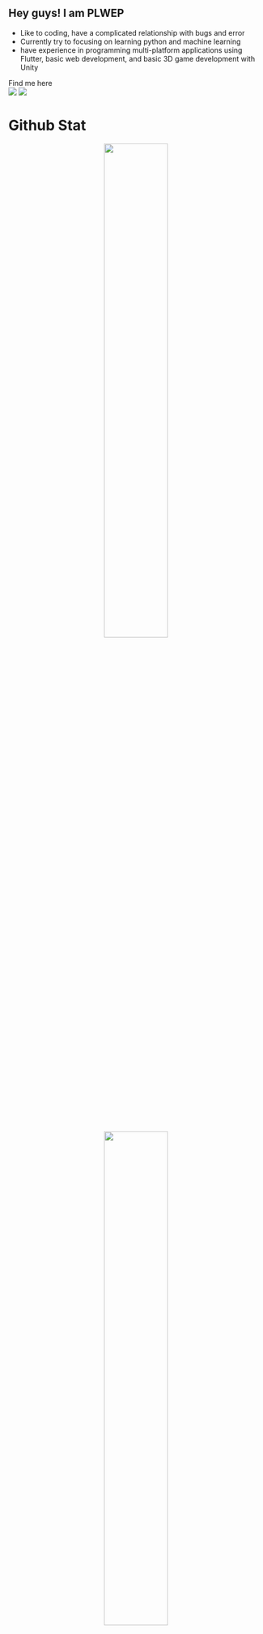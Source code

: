 ## Hey guys! I am PLWEP
 
 - Like to coding, have a complicated relationship with bugs and error 
 - Currently try to focusing on learning python and machine learning
 - have experience in programming multi-platform applications using Flutter, basic web development, and basic 3D game development with Unity

Find me here  
[![](https://img.shields.io/badge/LinkedIn-blue?logo=linkedin&logoColor=white&style=for-the-badge)](www.linkedin.com/in/permana-langgeng)
[![](https://img.shields.io/badge/Kaggle-blue?style=for-the-badge&logo=kaggle&labelColor=white)](https://www.kaggle.com/permanalwep)

# Github Stat

<p align="center">
  <a href="https://github.com/PLWEP">
    <img src="https://github-readme-stats.vercel.app/api/top-langs/?username=plwep&layout=compact&theme=dark" width="50%"/>
    <img src="https://github-readme-streak-stats.herokuapp.com/?user=PLWEP&theme=github-dark-blue&hide_border=true" width="50%"/>
  </a>
</p>


